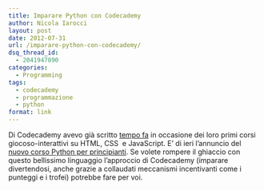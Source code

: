 ```yaml
---
title: Imparare Python con Codecademy
author: Nicola Iarocci
layout: post
date: 2012-07-31
url: /imparare-python-con-codecademy/
dsq_thread_id:
  - 2041947890
categories:
  - Programming
tags:
  - codecademy
  - programmazione
  - python
format: link
---
```

Di Codecademy avevo già scritto [tempo fa][1] in occasione dei loro primi corsi giocoso-interattivi su HTML, CSS  e JavaScript. E&#8217; di ieri l&#8217;annuncio del <a title="Learn Python on Codecademy" href="http://www.codecademy.com/tracks/python" target="_blank">nuovo corso Python per principianti</a>. Se volete rompere il ghiaccio con questo bellissimo linguaggio l&#8217;approccio di Codecademy (imparare divertendosi, anche grazie a collaudati meccanismi incentivanti come i punteggi e i trofei) potrebbe fare per voi.

 [1]: http://nicolaiarocci.com/imparare-html-e-css-online-con-codecademy/ "Imparare HTM e CSS online con Codecademy"
